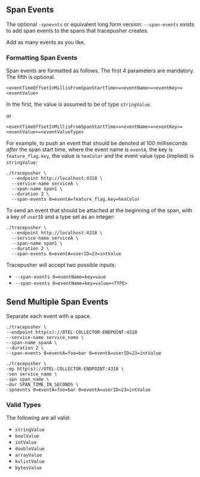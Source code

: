 ## Span Events

The optional `-spnevnts` or equivalent long form version: `--span-events` exists to add span events to the spans that tracepusher creates.

Add as many events as you like.

### Formatting Span Events

Span events are formatted as follows. The first 4 parameters are mandatory. The fifth is optional.

```
<eventTimeOffsetInMillisFromSpanStartTime>=<eventName>=<eventKey>=<eventValue>
```

In the first, the value is assumed to be of type `stringValue`.

or

```
<eventTimeOffsetInMillisFromSpanStartTime>=<eventName>=<eventKey>=<eventValue>=<eventValueType>
```

For example, to push an event that should be denoted at 100 milliseconds _after_ the span start time, where the event name is `eventA`, the key is `feature_flag.key`, the value is `hexColor` and the event value type (implied) is `stringValue`:

```
./tracepusher \
  --endpoint http://localhost:4318 \
  --service-name serviceA \
  --span-name span1 \
  --duration 2 \
  --span-events 0=eventA=feature_flag.key=hexColor
```

To send an event that should be attached at the beginning of the span, with a key of `userID` and a type set as an integer:

```
./tracepusher \
  --endpoint http://localhost:4318 \
  --service-name serviceA \
  --span-name span1 \
  --duration 2 \
  --span-events 0=eventA=userID=23=intValue
```

Tracepusher will accept two possible inputs:

- `--span-events 0=eventName=key=vaue`
- `--span-events 0=eventName=key=value=<TYPE>`

## Send Multiple Span Events

Separate each event with a space.

```
./tracepusher \
--endpoint http(s)://OTEL-COLLECTOR-ENDPOINT:4318
--service-name service_name \
--span-name spanA \
--duration 2 \
--span-events 0=eventA=foo=bar 0=eventA=userID=23=intValue
```

```
./tracepusher \
-ep http(s)://OTEL-COLLECTOR-ENDPOINT:4318 \
-sen service_name \
-spn span_name \
-dur SPAN_TIME_IN_SECONDS \
-spnevnts 0=eventA=foo=bar 0=eventA=userID=23=intValue
```

### Valid Types

The following are all valid:

- `stringValue`
- `boolValue`
- `intValue`
- `doubleValue`
- `arrayValue`
- `kvlistValue`
- `bytesValue`
